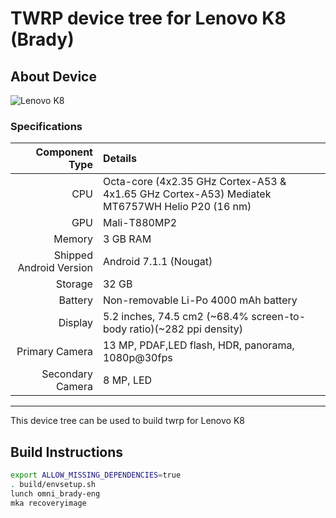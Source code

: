 # TWRP device tree for Lenovo K8 (Brady)

## About Device

![Lenovo K8](https://static.digit.in/product/c3216c93782044ea51b382cc99578dbb6841ad15.jpeg)

### Specifications

Component Type | Details
-------:|:-------------------------
CPU     | Octa-core (4x2.35 GHz Cortex-A53 & 4x1.65 GHz Cortex-A53) Mediatek MT6757WH Helio P20 (16 nm)
GPU     | Mali-T880MP2
Memory  | 3 GB RAM
Shipped Android Version | 	Android 7.1.1 (Nougat)
Storage | 32 GB
Battery | Non-removable Li-Po 4000 mAh battery
Display | 5.2 inches, 74.5 cm2 (~68.4% screen-to-body ratio)(~282 ppi density)
Primary Camera | 13 MP, PDAF,LED flash, HDR, panorama, 1080p@30fps
Secondary Camera | 8 MP, LED

---

This device tree can be used to build twrp for Lenovo K8


## Build Instructions
```sh
export ALLOW_MISSING_DEPENDENCIES=true
. build/envsetup.sh
lunch omni_brady-eng
mka recoveryimage
```
